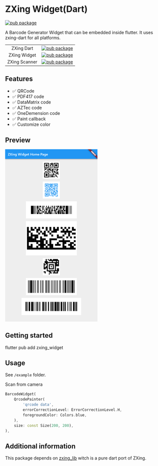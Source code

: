 # ZXing Widget(Dart)
[![pub package](https://img.shields.io/pub/v/zxing_widget.svg)](https://pub.dartlang.org/packages/zxing_widget)

A Barcode Generator Widget that can be embedded inside flutter. It uses zxing-dart for all platforms.

| | |
|:---:|:---:|
|ZXing Dart|[![pub package](https://img.shields.io/pub/v/zxing_lib.svg)](https://pub.dartlang.org/packages/zxing_lib)|
|ZXing Widget|[![pub package](https://img.shields.io/pub/v/zxing_widget.svg)](https://pub.dartlang.org/packages/zxing_widget)|
|ZXing Scanner|[![pub package](https://img.shields.io/pub/v/zxing_scanner.svg)](https://pub.dartlang.org/packages/zxing_scanner)|

## Features

- ✅ QRCode
- ✅ PDF417 code
- ✅ DataMatrix code
- ✅ AZTec code
- ✅ OneDemension code
- ✅ Paint callback
- ✅ Customize color

## Preview

<img src="preview/codes.png" width="300" alt="Code Generator Preview"/>

## Getting started

flutter pub add zxing_widget

## Usage

See `/example` folder.

Scan from camera
```dart
BarcodeWidget(
    QrcodePainter(
        'qrcode data',
        errorCorrectionLevel: ErrorCorrectionLevel.H,
        foregroundColor: Colors.blue,
    ),
    size: const Size(200, 200),
),
```

## Additional information

This package depends on [zxing_lib](https://pub.dartlang.org/packages/zxing_lib) witch is a pure dart port of ZXing.
